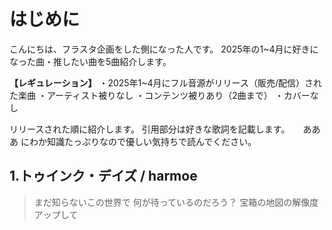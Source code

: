 # はじめに

こんにちは、フラスタ企画をした側になった人です。
2025年の1~4月に好きになった曲・推したい曲を5曲紹介します。

**【レギュレーション】**
・2025年1~4月にフル音源がリリース（販売/配信）された楽曲
・アーティスト被りなし
・コンテンツ被りあり（2曲まで）
・カバーなし

リリースされた順に紹介します。
引用部分は好きな歌詞を記載します。　　あああ
にわか知識たっぷりなので優しい気持ちで読んでください。

## 1.トゥインク・デイズ / harmoe

>まだ知らないこの世界で
何が待っているのだろう？
宝箱の地図の解像度アップして
